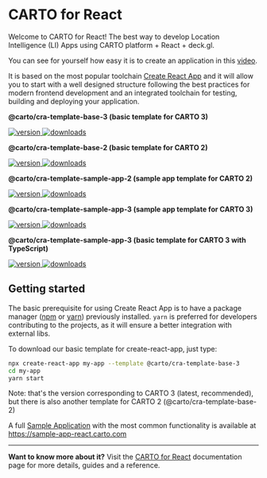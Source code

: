 # CARTO for React

Welcome to CARTO for React! The best way to develop Location Intelligence (LI) Apps using CARTO platform + React + deck.gl.

You can see for yourself how easy it is to create an application in this [video](https://www.youtube.com/watch?v=G_BeSZPD2EQ).

It is based on the most popular toolchain [Create React App](https://github.com/facebook/create-react-app) and it will allow you to start with a well designed structure following the best practices for modern frontend development and an integrated toolchain for testing, building and deploying your application.

**@carto/cra-template-base-3 (basic template for CARTO 3)**

<a href="https://npmjs.org/package/@carto/cra-template-base-3">
  <img src="https://img.shields.io/npm/v/@carto/cra-template-base-3.svg?style=flat-square" alt="version" />
</a>

<a href="https://npmjs.org/package/@carto/cra-template-base-3">
  <img src="https://img.shields.io/npm/dt/@carto/cra-template-base-3.svg?style=flat-square" alt="downloads" />
</a>

**@carto/cra-template-base-2 (basic template for CARTO 2)**

<a href="https://npmjs.org/package/@carto/cra-template-base-2">
  <img src="https://img.shields.io/npm/v/@carto/cra-template-base-2.svg?style=flat-square" alt="version" />
</a>

<a href="https://npmjs.org/package/@carto/cra-template-base-2">
  <img src="https://img.shields.io/npm/dt/@carto/cra-template-base-2.svg?style=flat-square" alt="downloads" />
</a>

**@carto/cra-template-sample-app-2 (sample app template for CARTO 2)**

<a href="https://npmjs.org/package/@carto/cra-template-sample-app-2">
  <img src="https://img.shields.io/npm/v/@carto/cra-template-sample-app-2.svg?style=flat-square" alt="version" />
</a>

<a href="https://npmjs.org/package/@carto/cra-template-sample-app-2">
  <img src="https://img.shields.io/npm/dt/@carto/cra-template-sample-app-2.svg?style=flat-square" alt="downloads" />
</a>

**@carto/cra-template-sample-app-3 (sample app template for CARTO 3)**

<a href="https://npmjs.org/package/@carto/cra-template-sample-app-3">
  <img src="https://img.shields.io/npm/v/@carto/cra-template-sample-app-3.svg?style=flat-square" alt="version" />
</a>

<a href="https://npmjs.org/package/@carto/cra-template-sample-app-3">
  <img src="https://img.shields.io/npm/dt/@carto/cra-template-sample-app-3.svg?style=flat-square" alt="downloads" />
</a>

**@carto/cra-template-sample-app-3 (basic template for CARTO 3 with TypeScript)**

<a href="https://npmjs.org/package/@carto/cra-template-template-base-3-typescript">
  <img src="https://img.shields.io/npm/v/@carto/cra-template-template-base-3-typescript.svg?style=flat-square" alt="version" />
</a>

<a href="https://npmjs.org/package/@carto/cra-template-template-base-3-typescript">
  <img src="https://img.shields.io/npm/dt/@carto/cra-template-template-base-3-typescript.svg?style=flat-square" alt="downloads" />
</a>

## Getting started

The basic prerequisite for using Create React App is to have a package manager ([npm](https://www.npmjs.com/get-npm) or [yarn](https://yarnpkg.com/)) previously installed. `yarn` is preferred for developers contributing to the projects, as it will ensure a better integration with external libs.

To download our basic template for create-react-app, just type:

```bash
npx create-react-app my-app --template @carto/cra-template-base-3
cd my-app
yarn start
```

Note: that's the version corresponding to CARTO 3 (latest, recommended), but there is also another template for CARTO 2 (@carto/cra-template-base-2)

A full [Sample Application](#sample-application) with the most common functionality is available at https://sample-app-react.carto.com

---

**Want to know more about it?**
Visit the [CARTO for React](https://docs.carto.com/react/) documentation page for more details, guides and a reference.
